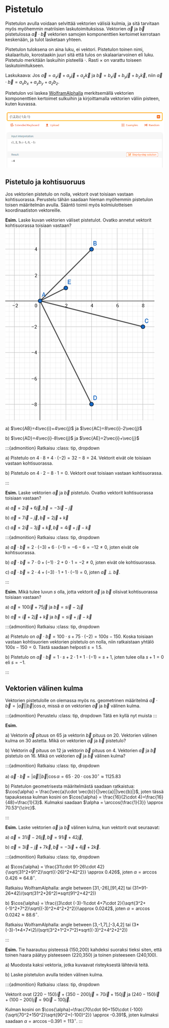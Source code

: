 # Pistetulo

Pistetulon avulla voidaan selvittää vektorien välisiä kulmia, ja sitä tarvitaan myös myöhemmin matriisien laskutoimituksissa. Vektorien $\vec{a}$ ja $\vec{b}$ pistetulossa $\vec{a}\cdot\vec{b}$ vektorien samojen komponenttien kertoimet kerrotaan keskenään, ja tulot lasketaan yhteen.

Pistetulon tuloksena on aina luku, ei vektori. Pistetulon toinen nimi, skalaaritulo, korostaakin juuri sitä että tulos on skalaariarvoinen eli luku. Pistetulo merkitään laskuihin pisteellä $\cdot$. Rasti $\times$ on varattu toiseen laskutoimitukseen.

Laskukaava: Jos $\vec{a}=a_x \vec{i}+a_y \vec{j}+a_z \vec{k}$ ja $\vec{b}=b_x \vec{i}+b_y \vec{j}+b_z \vec{k}$, niin $\vec{a}\cdot\vec{b}=a_x b_x+a_y b_y+a_z b_z$.

Pistetulon voi laskea [WolframAlphalla](https://wolframalpha.com) merkitsemällä vektorien komponenttien kertoimet sulkuihin ja kirjoittamalla vektorien väliin pisteen, kuten kuvassa.

![Vektorien pistetulo](pistetulowa.png "Pistetulo WolframAlphalla")

## Pistetulo ja kohtisuoruus

Jos vektorien pistetulo on nolla, vektorit ovat toisiaan vastaan kohtisuorassa. Perustelu tähän saadaan hieman myöhemmin pistetulon toisen määritelmän avulla. Sääntö toimii myös kolmiulotteisen koordinaatiston vektoreille.

**Esim.** Laske kuvan vektorien väliset pistetulot. Ovatko annetut vektorit kohtisuorassa toisiaan vastaan?
![Vektorien pistetulo](pistetuloesim.png "Esimerkki pistetulosta")

a) $\vec{AB}=4\vec{i}+4\vec{j}$ ja $\vec{AC}=8\vec{i}-2\vec{j}$ 

b) $\vec{AD}=4\vec{i}-8\vec{j}$ ja $\vec{AE}=2\vec{i}+\vec{j}$

:::{admonition} Ratkaisu
:class: tip, dropdown

a) Pistetulo on $4\cdot 8+4\cdot (-2)=32-8=24$. Vektorit eivät ole toisiaan vastaan kohtisuorassa.

b) Pistetulo on $4\cdot 2-8\cdot 1=0$. Vektorit ovat toisiaan vastaan kohtisuorassa. 

:::

**Esim.** Laske vektorien $\vec{a}$ ja $\vec{b}$ pistetulo. Ovatko vektorit kohtisuorassa toisiaan vastaan?

a) $\vec{a}=2\vec{i}+6\vec{j}, \vec{b}=-3\vec{i}-\vec{j}$

b) $\vec{a}=7\vec{i}-\vec{j}, \vec{b}=2\vec{j}+\vec{k}$

c) $\vec{a}=2\vec{i}-3\vec{j}+\vec{k}, \vec{b}=4\vec{i}+\vec{j}-\vec{k}$

:::{admonition} Ratkaisu
:class: tip, dropdown

a) $\vec{a}\cdot \vec{b}=2\cdot (-3)+6\cdot (-1)=-6-6=-12 \neq 0$, joten eivät ole kohtisuorassa.

b) $\vec{a}\cdot \vec{b}=7\cdot 0+(-1)\cdot 2+0\cdot 1=-2 \neq 0$, joten eivät ole kohtisuorassa.

c) $\vec{a}\cdot \vec{b}=2\cdot 4+(-3)\cdot 1+1\cdot (-1)=0$, joten $\vec{a} \perp \vec{b}$.

:::

**Esim.** Mikä tulee luvun $s$ olla, jotta vektorit $\vec{a}$ ja $\vec{b}$ olisivat kohtisuorassa toisiaan vastaan?

a) $\vec{a}=100 \vec{i}+75\vec{j}$ ja $\vec{b}=s\vec{i}-2\vec{j}$

b) $\vec{a}=\vec{i}+2\vec{j}+\vec{k}$ ja $\vec{b}=s\vec{i}+\vec{j}-\vec{k}$

:::{admonition} Ratkaisu
:class: tip, dropdown

a) Pistetulo on $\vec{a}\cdot \vec{b}=100\cdot s+75\cdot (-2)=100s-150$. Koska toisiaan vastaan kohtisuorien vektorien pistetulo on nolla, niin ratkaistaan yhtälö $100s-150=0$. Tästä saadaan helposti $s=1.5$.

b) Pistetulo on $\vec{a}\cdot \vec{b}=1\cdot s+2\cdot 1+1\cdot (-1)=s+1$, joten tulee olla $s+1=0$ eli $s=-1$.

:::

## Vektorien välinen kulma

Vektorien pistetulolle on olemassa myös ns. geometrinen määritelmä $\vec{a}\cdot \vec{b}=|\vec{a}||\vec{b}| \cos{\alpha}$, missä $\alpha$ on vektorien $\vec{a}$ ja $\vec{b}$ välinen kulma.

:::{admonition} Perustelu
:class: tip, dropdown
Tätä en kyllä nyt muista
:::

**Esim.** 

a) Vektorin $\vec{a}$ pituus on 65 ja vektorin $\vec{b}$ pituus on 20. Vektorien välinen kulma on 30 astetta. 
Mikä on vektorien $\vec{a}$ ja $\vec{b}$ pistetulo?

b) Vektorin $\vec{a}$ pituus on 12 ja vektorin $\vec{b}$ pituus on 4. Vektorien $\vec{a}$ ja $\vec{b}$ pistetulo on 16. 
Mikä on vektorien $\vec{a}$ ja $\vec{b}$ välinen kulma?

:::{admonition} Ratkaisu
:class: tip, dropdown

a) $\vec{a}\cdot \vec{b}=|\vec{a}||\vec{b}| \cos{\alpha} = 65\cdot 20 \cdot \cos{30^{\circ}} \approx 1125.83$

b) Pistetulon geometrisesta määritelmästä saadaan ratkaistua: $\cos{\alpha} = \frac{\vec{a}\cdot \vec{b}}{|\vec{a}||\vec{b}|}$, joten tässä tapauksessa kulman kosini on $\cos{\alpha} = \frac{16}{2\cdot 4}=\frac{16}{48}=\frac{1}{3}$. Kulmaksi saadaan $\alpha = \arccos{\frac{1}{3}} \approx 70.53^{\circ}$.

:::

**Esim.** Laske vektorien $\vec{a}$ ja $\vec{b}$ välinen kulma, kun vektorit ovat seuraavat:

a) $\vec{a}=31 \vec{i}-26\vec{j},\vec{b}=91\vec{i}+42\vec{j}$,

b) $\vec{a}=3\vec{i}-\vec{j}+7\vec{k}, \vec{b}=-3\vec{i}+4\vec{j}+2\vec{k}$.

:::{admonition} Ratkaisu
:class: tip, dropdown

a) $\cos{\alpha} = \frac{31\cdot 91-26\cdot 42}{\sqrt{31^2+91^2}\sqrt{(-26)^2+42^2}} \approx 0.426$, joten $\alpha=\arccos{⁡0.426} \approx 64.8^{\circ}$. 

Ratkaisu WolframAlphalla: angle between [31,-26],[91,42] tai (31\*91-26\*42)/(sqrt(31^2+26^2)\*sqrt(91^2+42^2))

b) $\cos{\alpha} = \frac{(3\cdot (-3)-1\cdot 4+7\cdot 2}{\sqrt{3^2+(-1)^2+7^2}\sqrt{(-3)^2+4^2+2^2}}\approx 0.0242$, joten $\alpha =\arccos{⁡0.0242} \approx 88.6^{\circ}$.

Ratkaisu WolframAlphalla: angle between [3,-1,7],[-3,4,2] tai (3\*(-3)-1\*4+7*\2)/(sqrt(3^2+1^2+7^2)\*sqrt((-3)^2+4^2+2^2))

:::

**Esim.** Tie haarautuu pisteessä (150,200) kahdeksi suoraksi tieksi siten, että toinen haara päätyy pisteeseen (220,350) ja toinen pisteeseen (240,100). 

a) Muodosta kaksi vektoria, jotka kuvaavat risteyksestä lähteviä teitä.

b) Laske pistetulon avulla teiden välinen kulma.

:::{admonition} Ratkaisu
:class: tip, dropdown

Vektorit ovat $(220-150) \vec{i}+(350-200) \vec{j}=70 \vec{i}+150 \vec{j}$ ja $(240-150) \vec{i} +(100-200) \vec{j}=90 \vec{i}-100\vec{j}$.

Kulman kosini on $\cos{\alpha}=\frac{70\cdot 90+150\cdot (-100}{\sqrt{70^2+150^2}\sqrt{90^2+(-100)^2}} \approx -0.391$, joten kulmaksi saadaan $\alpha = \arccos{-0.391} = 113^{\circ}$.
:::